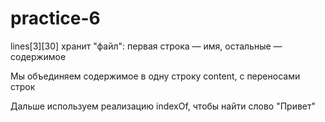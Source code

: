 # practice-6
lines[3][30] хранит "файл": первая строка — имя, остальные — содержимое

Мы объединяем содержимое в одну строку content, с переносами строк

Дальше используем реализацию indexOf, чтобы найти слово "Привет"
